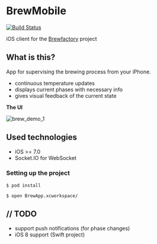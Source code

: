BrewMobile
==========

[![Build Status](https://travis-ci.org/vasarhelyia/BrewMobile.svg?branch=master)](https://travis-ci.org/vasarhelyia/BrewMobile)

iOS client for the [Brewfactory][1] project

What is this?
-------------
App for supervising the brewing process from your iPhone.

 - continuous temperature updates
 - displays current phases with necessary info
 - gives visual feedback of the current state

**The UI**

![brew_demo_1][2]
 
Used technologies
-----------------

 - iOS >= 7.0
 - Socket.IO for WebSocket

### Setting up the project ###
```
$ pod install

$ open BrewApp.xcworkspace/
```
// TODO
-------

 - support push notifications (for phase changes)
 - iOS 8 support (Swift project)

  [1]: https://github.com/brewfactory/BrewCore
  [2]: http://vasarhelyia.github.io/BrewMobile/img/1.png

